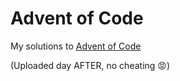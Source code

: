 # Advent of Code

My solutions to [Advent of Code](https://adventofcode.com/)

(Uploaded day AFTER, no cheating :rage:)
